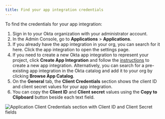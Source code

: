 ```yaml
---
title: Find your app integration credentials
---
```


To find the credentials for your app integration:

1. Sign in to your Okta organization with your administrator account.
1. In the Admin Console, go to **Applications** > **Applications**.
1. If you already have the app integration in your org, you can search for it here. Click the app integration to open the settings page.
1. If you need to create a new Okta app integration to represent your project, click **Create App Integration** and follow the [instructions](https://help.okta.com/en/prod/okta_help_CSH.htm#ext_Apps_App_Integration_Wizard) to create a new app integration. Alternatively, you can search for a pre-existing app integration in the Okta catalog and add it to your org by clicking **Browse App Catalog**.
1. On the **General** tab, the **Client Credentials** section shows the client ID and client secret values for your app integration.
1. You can copy the **Client ID** and **Client secret** values using the **Copy to Clipboard** button beside each text field.

![Application Client Credentials section with Client ID and Client Secret fields](/img/app-client-credentials-section.png "Application Client Credentials section with Client ID and Client Secret fields")
